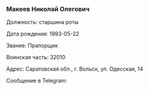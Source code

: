 ### Макеев Николай Олегович

Должность: старшина роты

Дата рождения: 1993-05-22

Звание: Прапорщик

Воинская часть: 32010

Адрес: Саратовская обл., г. Вольск, ул. Одесская, 14

Сообщение в Telegram: []()
